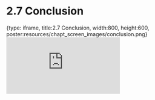 # 2.7 Conclusion
 
{type: iframe, title:2.7 Conclusion, width:800, height:600, poster:resources/chapt_screen_images/conclusion.png}
![](https://stephaniemyan.github.io/hgv_modules/no_toc/conclusion.html)
 

 
